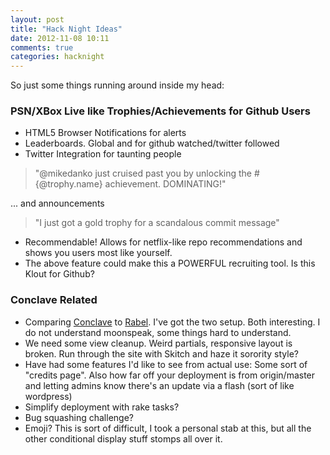 ```yaml
---
layout: post
title: "Hack Night Ideas"
date: 2012-11-08 10:11
comments: true
categories: hacknight
---
```

So just some things running around inside my head:

### PSN/XBox Live like Trophies/Achievements for Github Users
* HTML5 Browser Notifications for alerts
* Leaderboards. Global and for github watched/twitter followed
* Twitter Integration for taunting people
>"@mikedanko just cruised past you by unlocking the #{@trophy.name} achievement. DOMINATING!"

... and announcements
>"I just got a gold trophy for a scandalous commit message"

* Recommendable! Allows for netflix-like repo recommendations and shows you users most like yourself.
* The above feature could make this a POWERFUL recruiting tool. Is this Klout for Github?

### Conclave Related
* Comparing [Conclave](http://conclaveapp.herokuapp.com) to [Rabel](http://rabelapp.com/). I've got the two setup. Both interesting. I do not understand moonspeak, some things hard to understand.
* We need some view cleanup. Weird partials, responsive layout is broken. Run through the site with Skitch and haze it sorority style?
* Have had some features I'd like to see from actual use: Some sort of "credits page". Also how far off your deployment is from origin/master and letting admins know there's an update via a flash (sort of like wordpress)
* Simplify deployment with rake tasks?
* Bug squashing challenge?
* Emoji? This is sort of difficult, I took a personal stab at this, but all the other conditional display stuff stomps all over it.